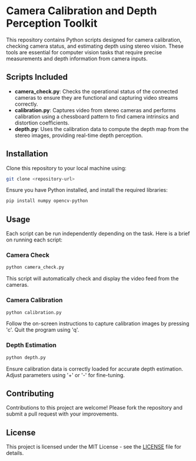 
# Camera Calibration and Depth Perception Toolkit

This repository contains Python scripts designed for camera calibration, checking camera status, and estimating depth using stereo vision. These tools are essential for computer vision tasks that require precise measurements and depth information from camera inputs.

## Scripts Included

- **camera_check.py**: Checks the operational status of the connected cameras to ensure they are functional and capturing video streams correctly.
- **calibration.py**: Captures video from stereo cameras and performs calibration using a chessboard pattern to find camera intrinsics and distortion coefficients.
- **depth.py**: Uses the calibration data to compute the depth map from the stereo images, providing real-time depth perception.

## Installation

Clone this repository to your local machine using:

```bash
git clone <repository-url>
```

Ensure you have Python installed, and install the required libraries:

```bash
pip install numpy opencv-python
```

## Usage

Each script can be run independently depending on the task. Here is a brief on running each script:

### Camera Check

```bash
python camera_check.py
```

This script will automatically check and display the video feed from the cameras.

### Camera Calibration

```bash
python calibration.py
```

Follow the on-screen instructions to capture calibration images by pressing 'c'. Quit the program using 'q'.

### Depth Estimation

```bash
python depth.py
```

Ensure calibration data is correctly loaded for accurate depth estimation. Adjust parameters using '+' or '-' for fine-tuning.

## Contributing

Contributions to this project are welcome! Please fork the repository and submit a pull request with your improvements.

## License

This project is licensed under the MIT License - see the [LICENSE](LICENSE) file for details.
